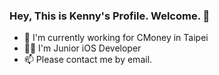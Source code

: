 ### Hey, This is Kenny's Profile. Welcome. 👋
- 👔 I'm currently working for CMoney in Taipei
- 🧑‍💻 I'm Junior iOS Developer 
- 📫 Please contact me by email.

<!--
**kenny55660955/kenny55660955** is a ✨ _special_ ✨ repository because its `README.md` (this file) appears on your GitHub profile.

Here are some ideas to get you started:


-->

